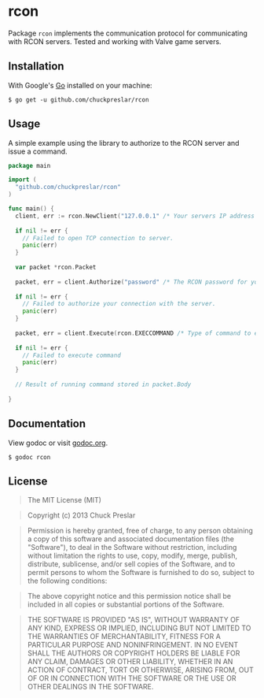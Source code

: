 # rcon

Package `rcon` implements the communication protocol for communicating with RCON servers. Tested and working with Valve game servers.

## Installation

With Google's [Go](http://www.golang.org) installed on your machine:

    $ go get -u github.com/chuckpreslar/rcon

## Usage

A simple example using the library to authorize to the RCON server and issue a command.

```go
package main

import (
  "github.com/chuckpreslar/rcon"
)

func main() {
  client, err := rcon.NewClient("127.0.0.1" /* Your servers IP address */, 27015 /* Its port */)
  
  if nil != err {
    // Failed to open TCP connection to server.
    panic(err)
  }
  
  var packet *rcon.Packet
  
  packet, err = client.Authorize("password" /* The RCON password for your server */)
  
  if nil != err {
    // Failed to authorize your connection with the server.
    panic(err)
  }
  
  packet, err = client.Execute(rcon.EXECCOMMAND /* Type of command to execute */, "command" /* The command to run */)
  
  if nil != err {
    // Failed to execute command
    panic(err)
  }
  
  // Result of running command stored in packet.Body
  
}
```
    
## Documentation

View godoc or visit [godoc.org](http://godoc.org/github.com/chuckpreslar/rcon).

    $ godoc rcon

## License

> The MIT License (MIT)

> Copyright (c) 2013 Chuck Preslar

> Permission is hereby granted, free of charge, to any person obtaining a copy
> of this software and associated documentation files (the "Software"), to deal
> in the Software without restriction, including without limitation the rights
> to use, copy, modify, merge, publish, distribute, sublicense, and/or sell
> copies of the Software, and to permit persons to whom the Software is
> furnished to do so, subject to the following conditions:

> The above copyright notice and this permission notice shall be included in
> all copies or substantial portions of the Software.

> THE SOFTWARE IS PROVIDED "AS IS", WITHOUT WARRANTY OF ANY KIND, EXPRESS OR
> IMPLIED, INCLUDING BUT NOT LIMITED TO THE WARRANTIES OF MERCHANTABILITY,
> FITNESS FOR A PARTICULAR PURPOSE AND NONINFRINGEMENT. IN NO EVENT SHALL THE
> AUTHORS OR COPYRIGHT HOLDERS BE LIABLE FOR ANY CLAIM, DAMAGES OR OTHER
> LIABILITY, WHETHER IN AN ACTION OF CONTRACT, TORT OR OTHERWISE, ARISING FROM,
> OUT OF OR IN CONNECTION WITH THE SOFTWARE OR THE USE OR OTHER DEALINGS IN
> THE SOFTWARE.
